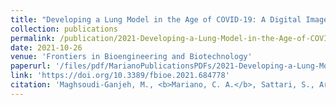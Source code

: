 ```yaml
---
title: "Developing a Lung Model in the Age of COVID-19: A Digital Image Correlation and Inverse Finite Analysis Framework"
collection: publications
permalink: /publication/2021-Developing-a-Lung-Model-in-the-Age-of-COVID-19-A-Digital-Image-Correlation-and-Inverse-Finite-Analysis-Framework
date: 2021-10-26
venue: 'Frontiers in Bioengineering and Biotechnology'
paperurl: '/files/pdf/MarianoPublicationsPDFs/2021-Developing-a-Lung-Model-in-the-Age-of-COVID-19-A-Digital-Image-Correlation-and-Inverse-Finite-Analysis-Framework.pdf'
link: 'https://doi.org/10.3389/fbioe.2021.684778'
citation: 'Maghsoudi-Ganjeh, M., <b>Mariano, C. A.</b>, Sattari, S., Arora, H., & Eskandari, M. (2021). &quot;Developing a Lung Model in the Age of COVID-19: A Digital Image Correlation and Inverse Finite Element Analysis Framework&quot;. <i>Frontiers in Bioengineering and Biotechnology</i>, 9. doi:10.3389/fbioe.2021.6847782'
---
```



